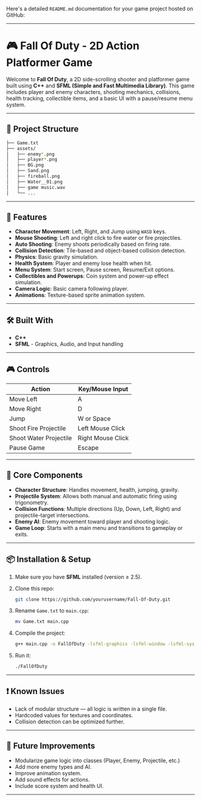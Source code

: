 Here's a detailed `README.md` documentation for your game project hosted on GitHub:

---

# 🎮 Fall Of Duty - 2D Action Platformer Game

Welcome to **Fall Of Duty**, a 2D side-scrolling shooter and platformer game built using **C++** and **SFML (Simple and Fast Multimedia Library)**. This game includes player and enemy characters, shooting mechanics, collisions, health tracking, collectible items, and a basic UI with a pause/resume menu system.

---

## 📂 Project Structure

```bash
├── Game.txt            
├── assets/              
│   ├── enemy*.png
│   ├── player*.png
│   ├── BG.png
│   ├── Sand.png
│   ├── fireball.png
│   ├── Water__01.png
│   ├── game music.wav
│   └── ...
```

---

## 🚀 Features

* **Character Movement**: Left, Right, and Jump using `WASD` keys.
* **Mouse Shooting**: Left and right click to fire water or fire projectiles.
* **Auto Shooting**: Enemy shoots periodically based on firing rate.
* **Collision Detection**: Tile-based and object-based collision detection.
* **Physics**: Basic gravity simulation.
* **Health System**: Player and enemy lose health when hit.
* **Menu System**: Start screen, Pause screen, Resume/Exit options.
* **Collectibles and Powerups**: Coin system and power-up effect simulation.
* **Camera Logic**: Basic camera following player.
* **Animations**: Texture-based sprite animation system.

---

## 🛠️ Built With

* **C++**
* **SFML** - Graphics, Audio, and Input handling

---

## 🎮 Controls

| Action                 | Key/Mouse Input   |
| ---------------------- | ----------------- |
| Move Left              | A                 |
| Move Right             | D                 |
| Jump                   | W or Space        |
| Shoot Fire Projectile  | Left Mouse Click  |
| Shoot Water Projectile | Right Mouse Click |
| Pause Game             | Escape            |

---

## 🧱 Core Components

* **Character Structure**: Handles movement, health, jumping, gravity.
* **Projectile System**: Allows both manual and automatic firing using trigonometry.
* **Collision Functions**: Multiple directions (Up, Down, Left, Right) and projectile-target intersections.
* **Enemy AI**: Enemy movement toward player and shooting logic.
* **Game Loop**: Starts with a main menu and transitions to gameplay or exits.

---

## 📦 Installation & Setup

1. Make sure you have **SFML** installed (version ≥ 2.5).
2. Clone this repo:

   ```bash
   git clone https://github.com/yourusername/Fall-Of-Duty.git
   ```
3. Rename `Game.txt` to `main.cpp`:

   ```bash
   mv Game.txt main.cpp
   ```
4. Compile the project:

   ```bash
   g++ main.cpp -o FallOfDuty -lsfml-graphics -lsfml-window -lsfml-system -lsfml-audio
   ```
5. Run it:

   ```bash
   ./FallOfDuty
   ```

---



## ❗ Known Issues

* Lack of modular structure — all logic is written in a single file.
* Hardcoded values for textures and coordinates.
* Collision detection can be optimized further.

---

## 🔄 Future Improvements

* Modularize game logic into classes (Player, Enemy, Projectile, etc.)
* Add more enemy types and AI.
* Improve animation system.
* Add sound effects for actions.
* Include score system and health UI.

---


